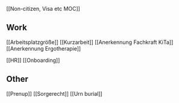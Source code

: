 [[Non-citizen, Visa etc MOC]]

## Work

[[Arbeitsplatzgröße]]
[[Kurzarbeit]]
[[Anerkennung Fachkraft KiTa]]
[[Anerkennung Ergotherapie]]

[[HR]] [[Onboarding]]

## Other

[[Prenup]]
[[Sorgerecht]]
[[Urn burial]]



